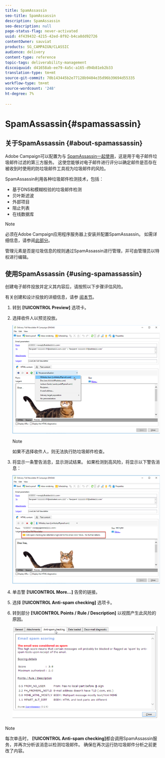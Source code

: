 ```yaml
---
title: SpamAssassin
seo-title: SpamAssassin
description: SpamAssassin
seo-description: null
page-status-flag: never-activated
uuid: 4f439432-4215-42ed-8f92-b4ca8dd92726
contentOwner: sauviat
products: SG_CAMPAIGN/CLASSIC
audience: delivery
content-type: reference
topic-tags: deliverability-management
discoiquuid: d41658ab-ee79-4a5c-a165-d94b81eb2b33
translation-type: tm+mt
source-git-commit: 70b143445b2e77128b9404e35d96b39694d55335
workflow-type: tm+mt
source-wordcount: '248'
ht-degree: 7%

---
```



# SpamAssassin{#spamassassin}

## 关于SpamAssassin {#about-spamassassin}

Adobe Campaign可以配置为与 [SpamAssassin一起使用](https://spamassassin.apache.org)，这是用于电子邮件垃圾邮件过滤的第三方服务。 这使您能够对电子邮件进行评分以确定邮件是否存在被收到时使用的防垃圾邮件工具视为垃圾邮件的风险。

SpamAssassin利用各种垃圾邮件检测技术，包括：

* 基于DNS和模糊校验的垃圾邮件检测
* 贝叶斯滤波
* 外部项目
* 阻止列表
* 在线数据库

>[!NOTE]
>
>必须在Adobe Campaign应用程序服务器上安装并配置SpamAssassin。 如需详细信息，请参阅[此部分](../../installation/using/configuring-spamassassin.md)。
>
>管理元素是否是垃圾信息的规则通过SpamAssassin进行管理，并可由管理员以特权进行编辑。

## 使用SpamAssassin {#using-spamassassin}

创建电子邮件投放并定义其内容后，请按照以下步骤评估风险。

有关创建和设计投放的详细信息，请参 [阅本节](../../delivery/using/about-email-channel.md)。

1. 转到 **[!UICONTROL Preview]** 选项卡。
1. 选择收件人以预览投放。

   ![](assets/s_tn_del_preview_spamassassin_recipient.png)

   >[!NOTE]
   >
   >如果不选择收件人，则无法执行防垃圾邮件检查。

1. 将显示一条警告消息，显示测试结果。 如果检测到高风险，将显示以下警告消息：

   ![](assets/s_tn_del_preview_spamassassin_ko.png)

1. 单击警 **[!UICONTROL More...]** 告旁的链接。
1. 选择 **[!UICONTROL Anti-spam checking]** 选项卡。
1. 转到部分 **[!UICONTROL Points / Rule / Description]** 以视图产生此风险的原因。

   ![](assets/s_tn_del_msg_spamassassin_ko.png)

>[!NOTE]
>
>每次单击时， **[!UICONTROL Anti-spam checking]**&#x200B;都会调用SpamAssassin服务，并再次分析该消息以检测垃圾邮件。 确保在再次运行防垃圾邮件分析之前更改了内容。
